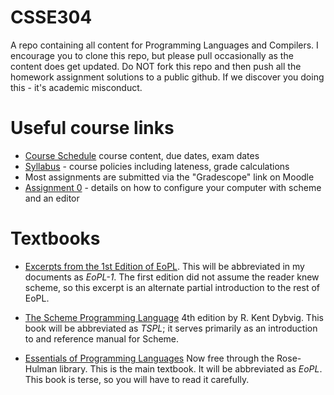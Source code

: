 # CSSE304

A repo containing all content for Programming Languages and Compilers.
I encourage you to clone this repo, but please pull occasionally as
the content does get updated.  Do NOT fork this repo and then push all
the homework assignment solutions to a public github.  If we discover
you doing this - it's academic misconduct.

# Useful course links

* [Course Schedule](https://rhit-csse.github.io/csse304/schedule.html) course content, due dates, exam dates
* [Syllabus](syllabus.md) - course policies including lateness, grade calculations
* Most assignments are submitted via the "Gradescope" link on Moodle
* [Assignment 0](Homework/Assignment_0) - details on how to configure your computer with scheme and an editor

# Textbooks

- [Excerpts from the 1st Edition of EoPL](https://moodle.rose-hulman.edu/pluginfile.php/3547225/mod_resource/content/0/EoPL-1.pdf). This will 
be abbreviated in my documents as *EoPL-1*.  The first edition did not assume the reader knew scheme, so this excerpt is an alternate partial introduction to the rest of EoPL.

- [The Scheme Programming Language](http://www.scheme.com/tspl4/) 4th edition by R. Kent
Dybvig. This book will be abbreviated as *TSPL*; it serves
primarily as an introduction to and reference manual for Scheme.

- [Essentials of Programming
Languages](https://ebookcentral-proquest-com.libproxy.rose-hulman.edu/lib/rosehulman-ebooks/detail.action?docID=3338861)
Now free through the Rose-Hulman library.  This is the main
textbook. It will be abbreviated as *EoPL*.  This book is terse, so
you will have to read it carefully.
